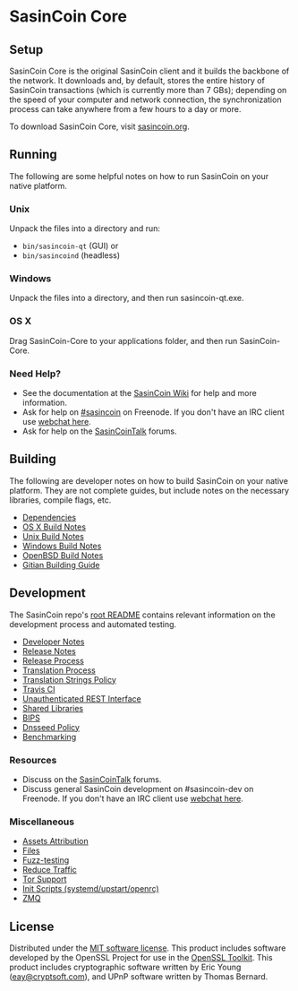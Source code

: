 SasinCoin Core
=============

Setup
---------------------
SasinCoin Core is the original SasinCoin client and it builds the backbone of the network. It downloads and, by default, stores the entire history of SasinCoin transactions (which is currently more than 7 GBs); depending on the speed of your computer and network connection, the synchronization process can take anywhere from a few hours to a day or more.

To download SasinCoin Core, visit [sasincoin.org](https://sasincoin.org).

Running
---------------------
The following are some helpful notes on how to run SasinCoin on your native platform.

### Unix

Unpack the files into a directory and run:

- `bin/sasincoin-qt` (GUI) or
- `bin/sasincoind` (headless)

### Windows

Unpack the files into a directory, and then run sasincoin-qt.exe.

### OS X

Drag SasinCoin-Core to your applications folder, and then run SasinCoin-Core.

### Need Help?

* See the documentation at the [SasinCoin Wiki](https://sasincoin.info/)
for help and more information.
* Ask for help on [#sasincoin](http://webchat.freenode.net?channels=sasincoin) on Freenode. If you don't have an IRC client use [webchat here](http://webchat.freenode.net?channels=sasincoin).
* Ask for help on the [SasinCoinTalk](https://sasincointalk.io/) forums.

Building
---------------------
The following are developer notes on how to build SasinCoin on your native platform. They are not complete guides, but include notes on the necessary libraries, compile flags, etc.

- [Dependencies](dependencies.md)
- [OS X Build Notes](build-osx.md)
- [Unix Build Notes](build-unix.md)
- [Windows Build Notes](build-windows.md)
- [OpenBSD Build Notes](build-openbsd.md)
- [Gitian Building Guide](gitian-building.md)

Development
---------------------
The SasinCoin repo's [root README](/README.md) contains relevant information on the development process and automated testing.

- [Developer Notes](developer-notes.md)
- [Release Notes](release-notes.md)
- [Release Process](release-process.md)
- [Translation Process](translation_process.md)
- [Translation Strings Policy](translation_strings_policy.md)
- [Travis CI](travis-ci.md)
- [Unauthenticated REST Interface](REST-interface.md)
- [Shared Libraries](shared-libraries.md)
- [BIPS](bips.md)
- [Dnsseed Policy](dnsseed-policy.md)
- [Benchmarking](benchmarking.md)

### Resources
* Discuss on the [SasinCoinTalk](https://sasincointalk.io/) forums.
* Discuss general SasinCoin development on #sasincoin-dev on Freenode. If you don't have an IRC client use [webchat here](http://webchat.freenode.net/?channels=sasincoin-dev).

### Miscellaneous
- [Assets Attribution](assets-attribution.md)
- [Files](files.md)
- [Fuzz-testing](fuzzing.md)
- [Reduce Traffic](reduce-traffic.md)
- [Tor Support](tor.md)
- [Init Scripts (systemd/upstart/openrc)](init.md)
- [ZMQ](zmq.md)

License
---------------------
Distributed under the [MIT software license](/COPYING).
This product includes software developed by the OpenSSL Project for use in the [OpenSSL Toolkit](https://www.openssl.org/). This product includes
cryptographic software written by Eric Young ([eay@cryptsoft.com](mailto:eay@cryptsoft.com)), and UPnP software written by Thomas Bernard.
